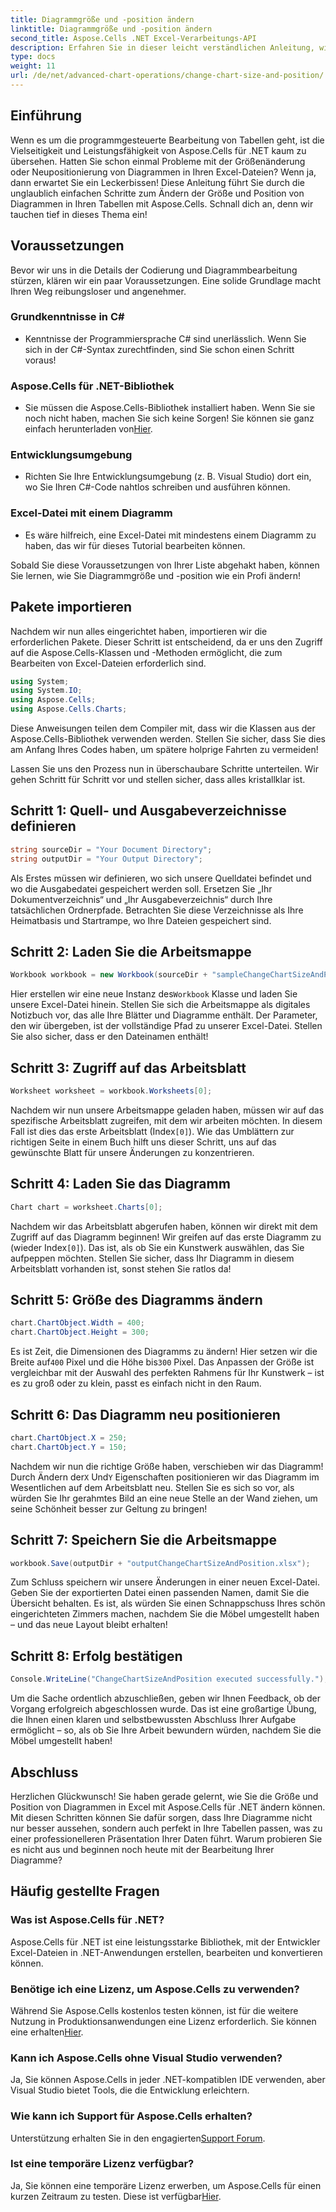 ```yaml
---
title: Diagrammgröße und -position ändern
linktitle: Diagrammgröße und -position ändern
second_title: Aspose.Cells .NET Excel-Verarbeitungs-API
description: Erfahren Sie in dieser leicht verständlichen Anleitung, wie Sie mit Aspose.Cells für .NET die Größe und Position von Diagrammen in Excel ändern.
type: docs
weight: 11
url: /de/net/advanced-chart-operations/change-chart-size-and-position/
---
```

## Einführung

Wenn es um die programmgesteuerte Bearbeitung von Tabellen geht, ist die Vielseitigkeit und Leistungsfähigkeit von Aspose.Cells für .NET kaum zu übersehen. Hatten Sie schon einmal Probleme mit der Größenänderung oder Neupositionierung von Diagrammen in Ihren Excel-Dateien? Wenn ja, dann erwartet Sie ein Leckerbissen! Diese Anleitung führt Sie durch die unglaublich einfachen Schritte zum Ändern der Größe und Position von Diagrammen in Ihren Tabellen mit Aspose.Cells. Schnall dich an, denn wir tauchen tief in dieses Thema ein!

## Voraussetzungen

Bevor wir uns in die Details der Codierung und Diagrammbearbeitung stürzen, klären wir ein paar Voraussetzungen. Eine solide Grundlage macht Ihren Weg reibungsloser und angenehmer.

### Grundkenntnisse in C#
- Kenntnisse der Programmiersprache C# sind unerlässlich. Wenn Sie sich in der C#-Syntax zurechtfinden, sind Sie schon einen Schritt voraus!

### Aspose.Cells für .NET-Bibliothek
-  Sie müssen die Aspose.Cells-Bibliothek installiert haben. Wenn Sie sie noch nicht haben, machen Sie sich keine Sorgen! Sie können sie ganz einfach herunterladen von[Hier](https://releases.aspose.com/cells/net/).

### Entwicklungsumgebung
- Richten Sie Ihre Entwicklungsumgebung (z. B. Visual Studio) dort ein, wo Sie Ihren C#-Code nahtlos schreiben und ausführen können.

### Excel-Datei mit einem Diagramm
- Es wäre hilfreich, eine Excel-Datei mit mindestens einem Diagramm zu haben, das wir für dieses Tutorial bearbeiten können.

Sobald Sie diese Voraussetzungen von Ihrer Liste abgehakt haben, können Sie lernen, wie Sie Diagrammgröße und -position wie ein Profi ändern!

## Pakete importieren

Nachdem wir nun alles eingerichtet haben, importieren wir die erforderlichen Pakete. Dieser Schritt ist entscheidend, da er uns den Zugriff auf die Aspose.Cells-Klassen und -Methoden ermöglicht, die zum Bearbeiten von Excel-Dateien erforderlich sind.

```csharp
using System;
using System.IO;
using Aspose.Cells;
using Aspose.Cells.Charts;
```

Diese Anweisungen teilen dem Compiler mit, dass wir die Klassen aus der Aspose.Cells-Bibliothek verwenden werden. Stellen Sie sicher, dass Sie dies am Anfang Ihres Codes haben, um spätere holprige Fahrten zu vermeiden!

Lassen Sie uns den Prozess nun in überschaubare Schritte unterteilen. Wir gehen Schritt für Schritt vor und stellen sicher, dass alles kristallklar ist.

## Schritt 1: Quell- und Ausgabeverzeichnisse definieren

```csharp
string sourceDir = "Your Document Directory";
string outputDir = "Your Output Directory";
```

Als Erstes müssen wir definieren, wo sich unsere Quelldatei befindet und wo die Ausgabedatei gespeichert werden soll. Ersetzen Sie „Ihr Dokumentverzeichnis“ und „Ihr Ausgabeverzeichnis“ durch Ihre tatsächlichen Ordnerpfade. Betrachten Sie diese Verzeichnisse als Ihre Heimatbasis und Startrampe, wo Ihre Dateien gespeichert sind.

## Schritt 2: Laden Sie die Arbeitsmappe

```csharp
Workbook workbook = new Workbook(sourceDir + "sampleChangeChartSizeAndPosition.xlsx");
```

 Hier erstellen wir eine neue Instanz des`Workbook` Klasse und laden Sie unsere Excel-Datei hinein. Stellen Sie sich die Arbeitsmappe als digitales Notizbuch vor, das alle Ihre Blätter und Diagramme enthält. Der Parameter, den wir übergeben, ist der vollständige Pfad zu unserer Excel-Datei. Stellen Sie also sicher, dass er den Dateinamen enthält!

## Schritt 3: Zugriff auf das Arbeitsblatt

```csharp
Worksheet worksheet = workbook.Worksheets[0];
```

 Nachdem wir nun unsere Arbeitsmappe geladen haben, müssen wir auf das spezifische Arbeitsblatt zugreifen, mit dem wir arbeiten möchten. In diesem Fall ist dies das erste Arbeitsblatt (Index`[0]`). Wie das Umblättern zur richtigen Seite in einem Buch hilft uns dieser Schritt, uns auf das gewünschte Blatt für unsere Änderungen zu konzentrieren.

## Schritt 4: Laden Sie das Diagramm

```csharp
Chart chart = worksheet.Charts[0];
```

Nachdem wir das Arbeitsblatt abgerufen haben, können wir direkt mit dem Zugriff auf das Diagramm beginnen! Wir greifen auf das erste Diagramm zu (wieder Index`[0]`). Das ist, als ob Sie ein Kunstwerk auswählen, das Sie aufpeppen möchten. Stellen Sie sicher, dass Ihr Diagramm in diesem Arbeitsblatt vorhanden ist, sonst stehen Sie ratlos da!

## Schritt 5: Größe des Diagramms ändern

```csharp
chart.ChartObject.Width = 400;
chart.ChartObject.Height = 300;
```

 Es ist Zeit, die Dimensionen des Diagramms zu ändern! Hier setzen wir die Breite auf`400` Pixel und die Höhe bis`300` Pixel. Das Anpassen der Größe ist vergleichbar mit der Auswahl des perfekten Rahmens für Ihr Kunstwerk – ist es zu groß oder zu klein, passt es einfach nicht in den Raum.

## Schritt 6: Das Diagramm neu positionieren

```csharp
chart.ChartObject.X = 250;
chart.ChartObject.Y = 150;
```

 Nachdem wir nun die richtige Größe haben, verschieben wir das Diagramm! Durch Ändern der`X` Und`Y` Eigenschaften positionieren wir das Diagramm im Wesentlichen auf dem Arbeitsblatt neu. Stellen Sie es sich so vor, als würden Sie Ihr gerahmtes Bild an eine neue Stelle an der Wand ziehen, um seine Schönheit besser zur Geltung zu bringen!

## Schritt 7: Speichern Sie die Arbeitsmappe

```csharp
workbook.Save(outputDir + "outputChangeChartSizeAndPosition.xlsx");
```

Zum Schluss speichern wir unsere Änderungen in einer neuen Excel-Datei. Geben Sie der exportierten Datei einen passenden Namen, damit Sie die Übersicht behalten. Es ist, als würden Sie einen Schnappschuss Ihres schön eingerichteten Zimmers machen, nachdem Sie die Möbel umgestellt haben – und das neue Layout bleibt erhalten!

## Schritt 8: Erfolg bestätigen

```csharp
Console.WriteLine("ChangeChartSizeAndPosition executed successfully.");
```

Um die Sache ordentlich abzuschließen, geben wir Ihnen Feedback, ob der Vorgang erfolgreich abgeschlossen wurde. Das ist eine großartige Übung, die Ihnen einen klaren und selbstbewussten Abschluss Ihrer Aufgabe ermöglicht – so, als ob Sie Ihre Arbeit bewundern würden, nachdem Sie die Möbel umgestellt haben!

## Abschluss

Herzlichen Glückwunsch! Sie haben gerade gelernt, wie Sie die Größe und Position von Diagrammen in Excel mit Aspose.Cells für .NET ändern können. Mit diesen Schritten können Sie dafür sorgen, dass Ihre Diagramme nicht nur besser aussehen, sondern auch perfekt in Ihre Tabellen passen, was zu einer professionelleren Präsentation Ihrer Daten führt. Warum probieren Sie es nicht aus und beginnen noch heute mit der Bearbeitung Ihrer Diagramme? 

## Häufig gestellte Fragen

### Was ist Aspose.Cells für .NET?  
Aspose.Cells für .NET ist eine leistungsstarke Bibliothek, mit der Entwickler Excel-Dateien in .NET-Anwendungen erstellen, bearbeiten und konvertieren können.

### Benötige ich eine Lizenz, um Aspose.Cells zu verwenden?  
 Während Sie Aspose.Cells kostenlos testen können, ist für die weitere Nutzung in Produktionsanwendungen eine Lizenz erforderlich. Sie können eine erhalten[Hier](https://purchase.aspose.com/buy).

### Kann ich Aspose.Cells ohne Visual Studio verwenden?  
Ja, Sie können Aspose.Cells in jeder .NET-kompatiblen IDE verwenden, aber Visual Studio bietet Tools, die die Entwicklung erleichtern.

### Wie kann ich Support für Aspose.Cells erhalten?  
 Unterstützung erhalten Sie in den engagierten[Support Forum](https://forum.aspose.com/c/cells/9).

### Ist eine temporäre Lizenz verfügbar?  
 Ja, Sie können eine temporäre Lizenz erwerben, um Aspose.Cells für einen kurzen Zeitraum zu testen. Diese ist verfügbar[Hier](https://purchase.aspose.com/temporary-license/).